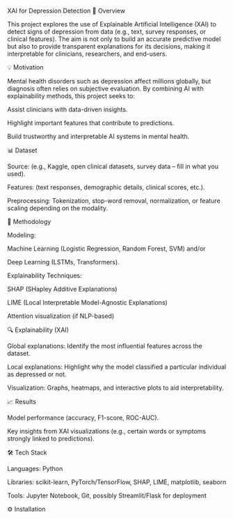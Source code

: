 XAI for Depression Detection
📌 Overview

This project explores the use of Explainable Artificial Intelligence (XAI) to detect signs of depression from data (e.g., text, survey responses, or clinical features). The aim is not only to build an accurate predictive model but also to provide transparent explanations for its decisions, making it interpretable for clinicians, researchers, and end-users.

💡 Motivation

Mental health disorders such as depression affect millions globally, but diagnosis often relies on subjective evaluation.
By combining AI with explainability methods, this project seeks to:

Assist clinicians with data-driven insights.

Highlight important features that contribute to predictions.

Build trustworthy and interpretable AI systems in mental health.

📊 Dataset

Source: (e.g., Kaggle, open clinical datasets, survey data – fill in what you used).

Features: (text responses, demographic details, clinical scores, etc.).

Preprocessing: Tokenization, stop-word removal, normalization, or feature scaling depending on the modality.

🧠 Methodology

Modeling:

Machine Learning (Logistic Regression, Random Forest, SVM) and/or

Deep Learning (LSTMs, Transformers).

Explainability Techniques:

SHAP (SHapley Additive Explanations)

LIME (Local Interpretable Model-Agnostic Explanations)

Attention visualization (if NLP-based)

🔍 Explainability (XAI)

Global explanations: Identify the most influential features across the dataset.

Local explanations: Highlight why the model classified a particular individual as depressed or not.

Visualization: Graphs, heatmaps, and interactive plots to aid interpretability.

📈 Results

Model performance (accuracy, F1-score, ROC-AUC).

Key insights from XAI visualizations (e.g., certain words or symptoms strongly linked to predictions).

🛠️ Tech Stack

Languages: Python

Libraries: scikit-learn, PyTorch/TensorFlow, SHAP, LIME, matplotlib, seaborn

Tools: Jupyter Notebook, Git, possibly Streamlit/Flask for deployment

⚙️ Installation
